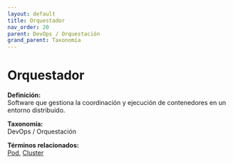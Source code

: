 ```yaml
---
layout: default
title: Orquestador
nav_order: 20
parent: DevOps / Orquestación
grand_parent: Taxonomía
---
```


# Orquestador

**Definición:**  
Software que gestiona la coordinación y ejecución de contenedores en un entorno distribuido.

**Taxonomía:**  
DevOps / Orquestación

**Términos relacionados:**  
[Pod](https://maleniski.github.io/diccionario-angl-tec-mx/docs/taxonomia/devops-/-orquestación/pod.html), [Cluster](https://maleniski.github.io/diccionario-angl-tec-mx/docs/taxonomia/devops-/-orquestación/cluster.html)
